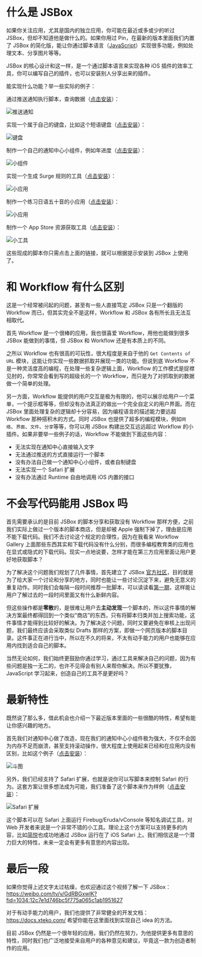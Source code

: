 # 什么是 JSBox

如果你关注应用，尤其是国内的独立应用，你可能在最近或多或少的听过 JSBox，但却不知道他是做什么的。如果你用过 Pin，在最新的版本里面我们内置了 JSBox 的简化版，能让你通过脚本语言（[JavaScript](https://en.wikipedia.org/wiki/JavaScript)）实现很多功能，例如处理文本、分享图片等等。

JSBox 的核心设计和这一样，是一个通过脚本语言来实现各种 iOS 插件的效率工具，你可以编写自己的插件，也可以安装别人分享出来的插件。

能实现什么功能？举一些实际的例子：

通过推送通知执行脚本，查询数据（[点击安装](https://xteko.com/redir?url=https%3a%2f%2fraw.githubusercontent.com%2fcyanzhong%2fxTeko%2fmaster%2fextension-scripts%2ffund-data.js)）：

![推送通知](https://github.com/cyanzhong/app-tutorials/raw/master/asset/jsbox-notification.gif)

实现一个属于自己的键盘，比如这个短语键盘（[点击安装](https://xteko.com/redir?url=https%3a%2f%2fgithub.com%2fcyanzhong%2fxTeko%2fraw%2fmaster%2fextension-demos%2fkeyboard.box)）：

![键盘](https://github.com/cyanzhong/app-tutorials/raw/master/asset/jsbox-keyboard.gif)

制作一个自己的通知中心小组件，例如年进度（[点击安装](https://xteko.com/redir?name=Progress&url=https%3A%2F%2Folx97w61o.qnssl.com%2FProgress.box&types=3)）：

![小组件](https://github.com/cyanzhong/app-tutorials/raw/master/asset/jsbox-progress.gif)

实现一个生成 Surge 规则的工具（[点击安装](https://xteko.com/redir?name=Rules-lhie1&url=https%3a%2f%2fraw.githubusercontent.com%2fFndroid%2fjsbox_script%2fmaster%2fRules-lhie1%2f.output%2fRules-lhie1.box)）：

![小应用](https://github.com/cyanzhong/app-tutorials/raw/master/asset/jsbox-surge.gif)

制作一个练习日语五十音的小应用（[点击安装](https://t.me/Flow_Script/386)）：

![小应用](https://github.com/cyanzhong/app-tutorials/raw/master/asset/jsbox-50.gif)

制作一个 App Store 资源获取工具（[点击安装](https://xteko.com/redir?name=iTunes%20Utilities&url=https%3A%2F%2Fgithub.com%2Faxelburks%2FJSBox%2Fraw%2Fmaster%2FiTunes%2520Utilities%2F.output%2FiTunes%2520Utilities.box)）：

![小工具](https://github.com/cyanzhong/app-tutorials/raw/master/asset/jsbox-itunes.gif)

这些现成的脚本你只需点击上面的链接，就可以根据提示安装到 JSBox 上使用了。

# 和 Workflow 有什么区别

这是一个经常被问起的问题，甚至有一些人直接笃定 JSBox 只是一个翻版的 Workflow 而已，但其实完全不是这样，Workflow 和 JSBox 各有所长且无法互相取代。

首先 Workflow 是一个很棒的应用，我也很喜爱 Workflow，用他也能做到很多 JSBox 能做到的事情，但 JSBox 和 Workflow 还是有本质上的不同。

之所以 Workflow 也有很高的可玩性，很大程度是来自于他的 `Get Contents of URL` 模块，这能让你实现一些数据抓取并展现一类的功能。但说到底 Workflow 不是一种灵活度高的编程，在处理一些复杂逻辑上面，Workflow 的工作模式是捉襟见肘的，你常常会看到写的超级长的一个 Workflow，而只是为了对抓取到的数据做一个简单的处理。

另一方面，Workflow 能提供的用户交互是极为有限的，他可以展示给用户一个菜单，一个提示框等等，但却没有办法真正的做出一个完全自定义的用户界面。而在 JSBox 里面处理复杂的逻辑却十分容易，因为编程语言的描述能力要远超 Workflow 那种搭积木的方式。同时 JSBox 也提供了超多的编程模块，例如`网络`、`界面`、`文件`、`分享`等等，你可以用 JSBox 构建出交互远远超过 Workflow 的小插件。如果非要举一些例子的话，Workflow 不能做到下面这些内容：

- 无法实现在通知中心直接输入文字
- 无法通过推送的方式直接运行一个脚本
- 没有办法自己做一个通知中心小组件，或者自制键盘
- 无法实现一个 Safari 扩展
- 没有办法通过 Runtime 自由地调用 iOS 内置的接口

# 不会写代码能用 JSBox 吗

首先需要承认的是目前 JSBox 的脚本分享和获取没有 Workflow 那样方便，之前我们实际上做过一个版本的脚本商店，但是却被 Apple 强制下掉了，理由是应用不能下载代码。我们不去讨论这个规定的合理性，因为在我看来 Workflow Gallery 上面那些东西其实和下载代码没有什么分别，而很多编程教育类的应用也在显式或隐式的下载代码。现实一点地说要，怎样才能在第三方应用里面让用户更好地获取脚本？

为了解决这个问题我们规划了几件事情，首先建立了 JSBox [官方社区](https://jsboxbbs.com)，目的就是为了给大家一个讨论和分享的地方，同时也能让一些讨论沉淀下来，避免无意义的重复动作。同时我们会每隔一段时间推荐一批脚本，可以读读看[第一期](https://jsboxbbs.com/d/249)，这样能让用户了解过去的一段时间里面又有什么新鲜内容。

但这些操作都是**零散**的，是很难让用户去**主动发现**一个脚本的，所以这件事情的解决方案最终都得回到一个类似“商店”的东西，只有将脚本归类并加上搜索功能，这件事情才能得到比较好的解决。为了解决这个问题，同时又要避免在审核上出现问题，我们最终应该会采取类似 Drafts 那样的方案，即做一个网页版本的脚本目录。这件事正在进行当中，所以在不久的将来，不太有动手能力的用户也能够在应用内找到适合自己的脚本。

当然无论如何，我们始终更鼓励你通过学习，通过工具来解决自己的问题，因为有些问题是独一无二的，也许不见得会有别人来帮你解决。所以不要犹豫，JavaScript 学习起来，创造自己的工具不是更好吗？

# 最新特性

既然说了那么多，借此机会也介绍一下最近版本里面的一些很酷的特性，希望有能让你感兴趣的地方。

首先我们对通知中心做了改造，现在我们的通知中心小组件极为强大，不仅不会因为内存不足而崩溃，甚至支持滚动操作，很大程度上使用起来已经和在应用内没有区别，比如这个例子（[点击安装](https://xteko.com/redir?url=https%3a%2f%2fraw.githubusercontent.com%2fcyanzhong%2fxTeko%2fmaster%2fextension-scripts%2fdoutu.js&icon=055)）：

![斗图](https://github.com/cyanzhong/app-tutorials/raw/master/asset/jsbox-doutu.gif)

另外，我们已经支持了 Safari 扩展，也就是说你可以写脚本来控制 Safari 的行为。这套方案让很多想法成为可能，我们准备了这个脚本来作为样例（[点击安装](https://xteko.com/redir?url=https%3A%2F%2Fgithub.com%2Fcyanzhong%2FxTeko%2Fraw%2Fmaster%2Fextension-scripts%2Fsafari-extensions.box&name=Safari+Extensions)）：

![Safari 扩展](https://github.com/cyanzhong/app-tutorials/raw/master/asset/jsbox-safari.gif)

这个脚本可以在 Safari 上面运行 Firebug/Eruda/vConsole 等知名调试工具，对 Web 开发者来说是一个非常不错的小工具。理论上这个方案可以支持更多的内容，比如[简悦](http://ksria.com/simpread/)也成功地通过 JSBox 运行在了 iOS Safari 上。我们相信这是一个潜力巨大的特性，未来一定会有更多有意思的内容出现。

# 最后一段

如果你觉得上述文字太过枯燥，也欢迎通过这个视频了解一下 JSBox：https://weibo.com/tv/v/GdRBGxwIK?fid=1034:12c7e1d746bc5f775a065c1ab1951627

对于有动手能力的用户，我们也提供了非常健全的开发文档：https://docs.xteko.com/ 希望你能在这里面找到实现自己 idea 的方法。

目前 JSBox 仍然是一个很年轻的应用，我们仍然在努力，为他提供更多有意思的特性，同时我们也广泛地接受来自用户的各种意见和建议，毕竟这一款为创造者制作的应用。
